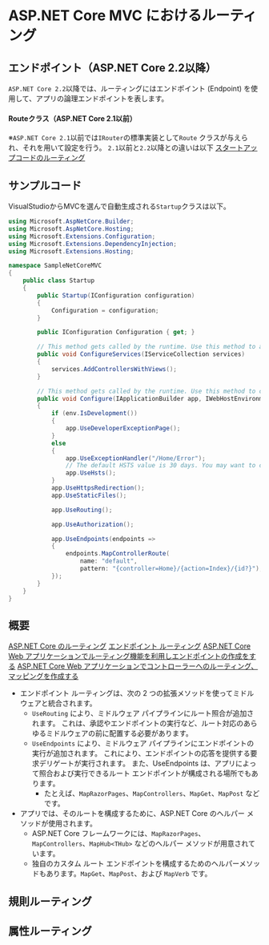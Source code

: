 # ASP.NET Core MVC におけるルーティング

## エンドポイント（ASP.NET Core 2.2以降）
`ASP.NET Core 2.2`以降では、ルーティングにはエンドポイント (Endpoint) を使用して、アプリの論理エンドポイントを表します。

#### Routeクラス（ASP.NET Core 2.1以前）
※`ASP.NET Core 2.1`以前では`IRouter`の標準実装として`Route` クラスが与えられ、それを用いて設定を行う。
`2.1`以前と`2.2`以降との違いは以下
[スタートアップコードのルーティング](https://docs.microsoft.com/ja-jp/aspnet/core/migration/22-to-30?view=aspnetcore-3.1&tabs=visual-studio#routing-startup-code)

## サンプルコード
VisualStudioからMVCを選んで自動生成される`Startup`クラスは以下。

``` cs
using Microsoft.AspNetCore.Builder;
using Microsoft.AspNetCore.Hosting;
using Microsoft.Extensions.Configuration;
using Microsoft.Extensions.DependencyInjection;
using Microsoft.Extensions.Hosting;

namespace SampleNetCoreMVC
{
	public class Startup
	{
		public Startup(IConfiguration configuration)
		{
			Configuration = configuration;
		}

		public IConfiguration Configuration { get; }

		// This method gets called by the runtime. Use this method to add services to the container.
		public void ConfigureServices(IServiceCollection services)
		{
			services.AddControllersWithViews();
		}

		// This method gets called by the runtime. Use this method to configure the HTTP request pipeline.
		public void Configure(IApplicationBuilder app, IWebHostEnvironment env)
		{
			if (env.IsDevelopment())
			{
				app.UseDeveloperExceptionPage();
			}
			else
			{
				app.UseExceptionHandler("/Home/Error");
				// The default HSTS value is 30 days. You may want to change this for production scenarios, see https://aka.ms/aspnetcore-hsts.
				app.UseHsts();
			}
			app.UseHttpsRedirection();
			app.UseStaticFiles();

			app.UseRouting();

			app.UseAuthorization();

			app.UseEndpoints(endpoints =>
			{
				endpoints.MapControllerRoute(
					name: "default",
					pattern: "{controller=Home}/{action=Index}/{id?}");
			});
		}
	}
}
```

## 概要
[ASP.NET Core のルーティング](https://docs.microsoft.com/ja-jp/aspnet/core/fundamentals/routing?view=aspnetcore-3.1)
[エンドポイント ルーティング](https://docs.microsoft.com/ja-jp/aspnet/core/fundamentals/routing?view=aspnetcore-3.1#endpoint-routing)
[ASP.NET Core Web アプリケーションでルーティング機能を利用しエンドポイントの作成をする](https://www.ipentec.com/document/csharp-asp-net-core-create-endpoints)
[ASP.NET Core Web アプリケーションでコントローラーへのルーティング、マッピングを作成する](https://www.ipentec.com/document/csharp-asp-net-core-create-map-route-controller-using-endpoints)
- エンドポイント ルーティングは、次の 2 つの拡張メソッドを使ってミドルウェアと統合されます。
    - `UseRouting` により、ミドルウェア パイプラインにルート照合が追加されます。 これは、承認やエンドポイントの実行など、ルート対応のあらゆるミドルウェアの前に配置する必要があります。
    - `UseEndpoints` により、ミドルウェア パイプラインにエンドポイントの実行が追加されます。 これにより、エンドポイントの応答を提供する要求デリゲートが実行されます。 また、UseEndpoints は、アプリによって照合および実行できるルート エンドポイントが構成される場所でもあります。 
      - たとえば、`MapRazorPages`、`MapControllers`、`MapGet`、`MapPost` などです。
- アプリでは、そのルートを構成するために、ASP.NET Core のヘルパー メソッドが使用されます。 
    - ASP.NET Core フレームワークには、`MapRazorPages`、`MapControllers`、`MapHub<THub>` などのヘルパー メソッドが用意されています。 
    - 独自のカスタム ルート エンドポイントを構成するためのヘルパーメソッドもあります。`MapGet`、`MapPost`、および `MapVerb` です。


## 規則ルーティング

## 属性ルーティング